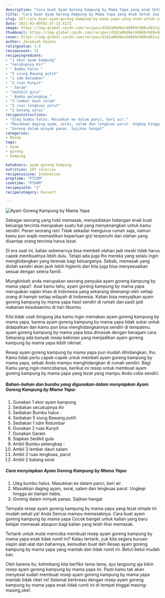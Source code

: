 ```yaml
---
description: "Cara buat Ayam Goreng Kampung by Mama Yapa yang enak Untuk Jualan"
title: "Cara buat Ayam Goreng Kampung by Mama Yapa yang enak Untuk Jualan"
slug: 427-cara-buat-ayam-goreng-kampung-by-mama-yapa-yang-enak-untuk-jualan
date: 2021-03-09T02:47:23.617Z
image: https://img-global.cpcdn.com/recipes/d3d2a0bd0ec66869/680x482cq70/ayam-goreng-kampung-by-mama-yapa-foto-resep-utama.jpg
thumbnail: https://img-global.cpcdn.com/recipes/d3d2a0bd0ec66869/680x482cq70/ayam-goreng-kampung-by-mama-yapa-foto-resep-utama.jpg
cover: https://img-global.cpcdn.com/recipes/d3d2a0bd0ec66869/680x482cq70/ayam-goreng-kampung-by-mama-yapa-foto-resep-utama.jpg
author: Jeremiah Haynes
ratingvalue: 3.6
reviewcount: 15
recipeingredient:
- "1 ekor ayam kampung"
- "secukupnya Air"
- " Bumbu halus "
- "5 siung Bawang putih"
- "1 sdm Ketumbar"
- "2 ruas Kunyit"
- " Garam"
- "Sedikit gula"
- " Bumbu pelengkap "
- "3 lembar daun salam"
- "2 ruas lengkuas parut"
- "2 batang serai"
recipeinstructions:
- "Uleg bumbu halus. Masukkan ke dalam panci, beri air."
- "Masukkan daging ayam, serai, salam dan lengkuas parut. Ungkep hingga air hampir habis."
- "Goreng dalam minyak panas. Sajikan hangat"
categories:
- Resep
tags:
- ayam
- goreng
- kampung

katakunci: ayam goreng kampung 
nutrition: 297 calories
recipecuisine: Indonesian
preptime: "PT25M"
cooktime: "PT60M"
recipeyield: "2"
recipecategory: Dessert

---
```



![Ayam Goreng Kampung by Mama Yapa](https://img-global.cpcdn.com/recipes/d3d2a0bd0ec66869/680x482cq70/ayam-goreng-kampung-by-mama-yapa-foto-resep-utama.jpg)

Sebagai seorang yang hobi memasak, menyediakan hidangan enak buat keluarga tercinta merupakan suatu hal yang menyenangkan untuk kamu sendiri. Peran seorang istri Tidak sekadar mengurus rumah saja, namun kamu pun wajib memastikan keperluan gizi terpenuhi dan olahan yang disantap orang tercinta harus lezat.

Di era  saat ini, kalian sebenarnya bisa membeli olahan jadi meski tidak harus capek membuatnya lebih dulu. Tetapi ada juga lho mereka yang selalu ingin menghidangkan yang terenak bagi keluarganya. Sebab, memasak yang diolah sendiri akan jauh lebih higienis dan kita juga bisa menyesuaikan sesuai dengan selera famili. 



Mungkinkah anda merupakan seorang penyuka ayam goreng kampung by mama yapa?. Asal kamu tahu, ayam goreng kampung by mama yapa merupakan sajian khas di Indonesia yang sekarang disenangi oleh setiap orang di hampir setiap wilayah di Indonesia. Kalian bisa menyajikan ayam goreng kampung by mama yapa hasil sendiri di rumah dan pasti jadi makanan kesukaanmu di hari liburmu.

Kita tidak usah bingung jika kamu ingin memakan ayam goreng kampung by mama yapa, karena ayam goreng kampung by mama yapa tidak sukar untuk didapatkan dan kamu pun bisa menghidangkannya sendiri di tempatmu. ayam goreng kampung by mama yapa bisa dimasak dengan beragam cara. Sekarang ada banyak resep kekinian yang menjadikan ayam goreng kampung by mama yapa lebih nikmat.

Resep ayam goreng kampung by mama yapa pun mudah dihidangkan, lho. Kamu tidak perlu capek-capek untuk membeli ayam goreng kampung by mama yapa, sebab Anda mampu menghidangkan di rumah sendiri. Bagi Kamu yang ingin mencobanya, berikut ini resep untuk membuat ayam goreng kampung by mama yapa yang lezat yang mampu Anda coba sendiri.

<!--inarticleads1-->

##### Bahan-bahan dan bumbu yang digunakan dalam menyiapkan Ayam Goreng Kampung by Mama Yapa:

1. Gunakan 1 ekor ayam kampung
1. Sediakan secukupnya Air
1. Sediakan  Bumbu halus :
1. Sediakan 5 siung Bawang putih
1. Sediakan 1 sdm Ketumbar
1. Gunakan 2 ruas Kunyit
1. Gunakan  Garam
1. Siapkan Sedikit gula
1. Ambil  Bumbu pelengkap :
1. Ambil 3 lembar daun salam
1. Ambil 2 ruas lengkuas, parut
1. Ambil 2 batang serai




<!--inarticleads2-->

##### Cara menyiapkan Ayam Goreng Kampung by Mama Yapa:

1. Uleg bumbu halus. Masukkan ke dalam panci, beri air.
1. Masukkan daging ayam, serai, salam dan lengkuas parut. Ungkep hingga air hampir habis.
1. Goreng dalam minyak panas. Sajikan hangat




Ternyata resep ayam goreng kampung by mama yapa yang lezat simple ini mudah sekali ya! Anda Semua mampu memasaknya. Cara buat ayam goreng kampung by mama yapa Cocok banget untuk kalian yang baru belajar memasak ataupun bagi kalian yang telah lihai memasak.

Tertarik untuk mulai mencoba membuat resep ayam goreng kampung by mama yapa enak tidak rumit ini? Kalau tertarik, yuk kita segera buruan siapin alat-alat dan bahannya, kemudian buat deh Resep ayam goreng kampung by mama yapa yang mantab dan tidak rumit ini. Betul-betul mudah kan. 

Oleh karena itu, ketimbang kita berfikir lama-lama, ayo langsung aja bikin resep ayam goreng kampung by mama yapa ini. Pasti kamu tak akan menyesal sudah membuat resep ayam goreng kampung by mama yapa mantab tidak ribet ini! Selamat berkreasi dengan resep ayam goreng kampung by mama yapa enak tidak rumit ini di tempat tinggal masing-masing,oke!.

